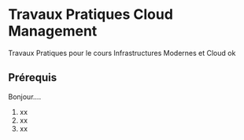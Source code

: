 # Travaux Pratiques Cloud Management
Travaux Pratiques pour le cours Infrastructures Modernes et Cloud ok

## Prérequis
Bonjour....

1. xx
2. xx
3. xx
